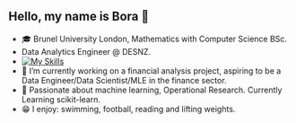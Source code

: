 ## Hello, my name is Bora 👋

- 🎓 Brunel University London, Mathematics with Computer Science BSc.
- Data Analytics Engineer @ DESNZ.
- [![My Skills](https://skillicons.dev/icons?i=git,py,java,r,matlab,html,css,mysql,aws,gcp)](https://skillicons.dev)
- 🔭 I’m currently working on a financial analysis project, aspiring to be a  Data Engineer/Data Scientist/MLE in the finance sector.
- 🌱 Passionate about machine learning, Operational Research. Currently Learning scikit-learn.
- 😁 I enjoy: swimming, football, reading and lifting weights.
